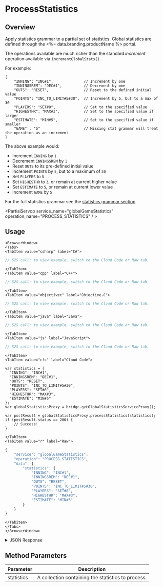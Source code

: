 # ProcessStatistics
## Overview
Apply statistics grammar to a partial set of statistics. Global statistics are defined through the <%= data.branding.productName %> portal.

The operations available are much richer than the standard *increment* operation available via `IncrementGlobalStats()`.

For example:
```
{
    "INNING": "INC#1",              // Increment by one
    "INNINGSREM": "DEC#1",          // Decrement by one
    "OUTS": "RESET",                // Reset to the defined initial value
    "POINTS": "INC_TO_LIMIT#5#30",  // Increment by 5, but to a max of 30
    "PLAYERS": "SET#8",             // Set to the specified value
    "HIGHESTHR": "MAX#3",           // Set to the specified value if larger
    "ESTIMATE": "MIN#5",            // Set to the specified value if smaller
    "GAME" : "5"                    // Missing stat grammar will treat the operation as an increment
}
```

The above example would:

* Increment `INNING` by `1`
* Decrement `INNINGSREM` by `1`
* Reset `OUTS` to its pre-defined initial value
* Increment `POINTS` by `5`, but to a maximum of `30`
* Set `PLAYERS` to `8`
* Set `HIGHESTHR` to `3`, or remain at current higher value
* Set `ESTIMATE` to `5`, or remain at current lower value
* Increment `GAME` by `5`

For the full statistics grammar see the [statistics grammar section](/api/appendix/statisticsgrammar).

<PartialServop service_name="globalGameStatistics" operation_name="PROCESS_STATISTICS" / >

## Usage

```mdx-code-block
<BrowserWindow>
<Tabs>
<TabItem value="csharp" label="C#">
```

```csharp
// S2S call: to view example, switch to the Cloud Code or Raw tab.
```

```mdx-code-block
</TabItem>
<TabItem value="cpp" label="C++">
```

```cpp
// S2S call: to view example, switch to the Cloud Code or Raw tab.
```

```mdx-code-block
</TabItem>
<TabItem value="objectivec" label="Objective-C">
```

```objectivec
// S2S call: to view example, switch to the Cloud Code or Raw tab.
```

```mdx-code-block
</TabItem>
<TabItem value="java" label="Java">
```

```java
// S2S call: to view example, switch to the Cloud Code or Raw tab.
```

```mdx-code-block
</TabItem>
<TabItem value="js" label="JavaScript">
```

```javascript
// S2S call: to view example, switch to the Cloud Code or Raw tab.
```

```mdx-code-block
</TabItem>
<TabItem value="cfs" label="Cloud Code">
```

```cfscript
var statistics = {
  "INNING": "INC#1",
  "INNINGSREM": "DEC#1",
  "OUTS": "RESET",
  "POINTS": "INC_TO_LIMIT#5#30",
  "PLAYERS": "SET#8",
  "HIGHESTHR": "MAX#3",
  "ESTIMATE": "MIN#5"
};
var globalStatisticsProxy = bridge.getGlobalStatisticsServiceProxy();

var postResult = globalStatisticsProxy.processStatistics(statistics);
if (postResult.status == 200) {
    // Success!
}
```

```mdx-code-block
</TabItem>
<TabItem value="r" label="Raw">
```

```r
{
	"service": "globalGameStatistics",
	"operation": "PROCESS_STATISTICS",
	"data": {
		"statistics": {
			"INNING": "INC#1",
			"INNINGSREM": "DEC#1",
			"OUTS": "RESET",
			"POINTS": "INC_TO_LIMIT#5#30",
			"PLAYERS": "SET#8",
			"HIGHESTHR": "MAX#3",
			"ESTIMATE": "MIN#5"
		}
	}
}
```

```mdx-code-block
</TabItem>
</Tabs>
</BrowserWindow>
```

<details>
<summary>JSON Response</summary>

```json
{
  "data": {
    "statisticsExceptions": {
      "INNINGSREM": "minApplied"
    },
    "statistics": {
      "OUTS": 0,
      "HIGHESTHR": 4,
      "PLAYERS": 8,
      "INNINGSREM": 0,
      "INNING": 2,
      "POINTS": 11,
      "ESTIMATE": 5
    }
  },
  "status": 200
}
```
</details>

## Method Parameters
Parameter | Description
--------- | -----------
statistics | A collection containing the statistics to process. 


